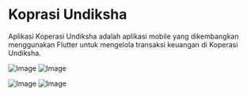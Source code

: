 # Koprasi Undiksha

Aplikasi Koperasi Undiksha adalah aplikasi mobile yang dikembangkan menggunakan Flutter untuk mengelola transaksi keuangan di Koperasi Undiksha.

![Image](https://github.com/user-attachments/assets/ff9d52e6-5d8d-4fbc-a4db-82634bb8b380)
![Image](https://github.com/user-attachments/assets/2285745c-8031-41e0-8d31-95509628bf53)

![Image](https://github.com/user-attachments/assets/8bcfc191-ddb7-4b9d-892f-1f5d6333580f)
![Image](https://github.com/user-attachments/assets/c08b07fa-14f5-4ea8-971f-d7af973e1230)

